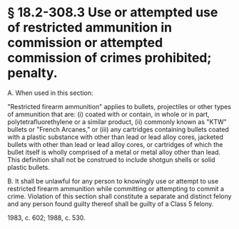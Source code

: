 # § 18.2-308.3 Use or attempted use of restricted ammunition in commission or attempted commission of crimes prohibited; penalty.

<p>A. When used in this section:</p><p>"Restricted firearm ammunition" applies to bullets, projectiles or other types of ammunition that are: (i) coated with or contain, in whole or in part, polytetrafluorethylene or a similar product, (ii) commonly known as "KTW" bullets or "French Arcanes," or (iii) any cartridges containing bullets coated with a plastic substance with other than lead or lead alloy cores, jacketed bullets with other than lead or lead alloy cores, or cartridges of which the bullet itself is wholly comprised of a metal or metal alloy other than lead. This definition shall not be construed to include shotgun shells or solid plastic bullets.</p><p>B. It shall be unlawful for any person to knowingly use or attempt to use restricted firearm ammunition while committing or attempting to commit a crime. Violation of this section shall constitute a separate and distinct felony and any person found guilty thereof shall be guilty of a Class 5 felony.</p><p>1983, c. 602; 1988, c. 530.</p>